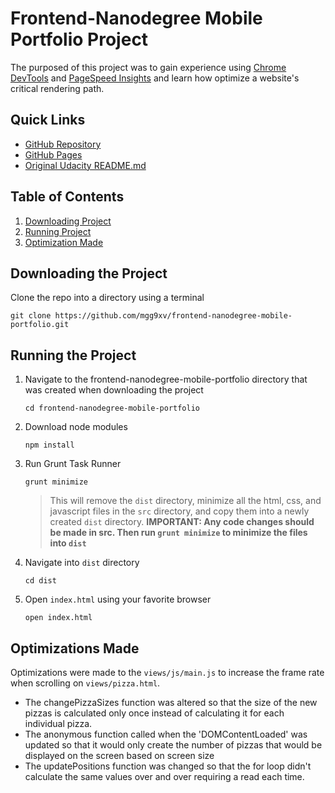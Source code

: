 # Frontend-Nanodegree Mobile Portfolio Project
The purposed of this project was to gain experience using [Chrome DevTools](https://developer.chrome.com/devtools) and [PageSpeed Insights](https://developers.google.com/speed/pagespeed/insights/) and learn how optimize a website's critical rendering path.

## Quick Links
* [GitHub Repository](http://github.com/mgg9xv/frontend-nanodegree-mobile-portfolio)
* [GitHub Pages](http://mgg9xv.github.io/frontend-nanodegree-mobile-portfolio)
* [Original Udacity README.md](./ORIGINAL-REAME.md)

## Table of Contents
1. [Downloading Project](#downloading-the-project)
1. [Running Project](#running-the-project)
1. [Optimization Made](#optimizations-made)

## Downloading the Project <a name="downloading-the-project"></a>
Clone the repo into a directory using a terminal
```
git clone https://github.com/mgg9xv/frontend-nanodegree-mobile-portfolio.git
```


## Running the Project <a name="running-the-project"></a>
1. Navigate to the frontend-nanodegree-mobile-portfolio directory that was created when downloading the project
    ```
    cd frontend-nanodegree-mobile-portfolio
    ```
1. Download node modules
    ```
    npm install
    ```
1. Run Grunt Task Runner
    ```
    grunt minimize
    ```
    >This will remove the `dist` directory, minimize all the html, css, and javascript files in the `src` directory, and copy them into a newly created `dist` directory.
    **IMPORTANT: Any code changes should be made in src. Then run `grunt minimize` to minimize the files into `dist`**

1. Navigate into `dist` directory
    ```
    cd dist
    ```
1. Open `index.html` using your favorite browser
    ```
    open index.html
    ```


## Optimizations Made <a name="optimizations-made"></a>

Optimizations were made to the `views/js/main.js` to increase the frame rate when scrolling on `views/pizza.html`.

* The changePizzaSizes function was altered so that the size of the new pizzas is calculated only once instead of calculating it for each individual pizza.
* The anonymous function called when the 'DOMContentLoaded' was updated so that it would only create the number of pizzas that would be displayed on the screen based on screen size
* The updatePositions function was changed so that the for loop didn't calculate the same values over and over requiring a read each time.

